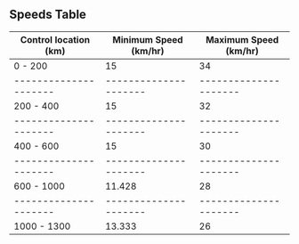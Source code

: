 ## Speeds Table

| Control location (km) | Minimum Speed (km/hr) | Maximum Speed (km/hr) |
| --------------------- | --------------------- | --------------------- |
| 0 - 200               | 15                    | 34                    |
| --------------------- | --------------------- | --------------------- |
| 200 - 400             | 15                    | 32                    |
| --------------------- | --------------------- | --------------------- |
| 400 - 600             | 15                    | 30                    |
| --------------------- | --------------------- | --------------------- |
| 600 - 1000            | 11.428                | 28                    |
| --------------------- | --------------------- | --------------------- |
| 1000 - 1300           | 13.333                | 26                    |
